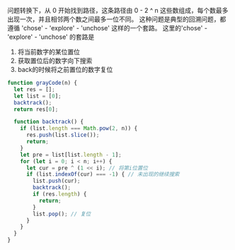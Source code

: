 问题转换下，从 0 开始找到路径，这条路径由 0 - 2 ^ n 这些数组成，每个数最多出现一次，并且相邻两个数之间最多一位不同。
这种问题是典型的回溯问题，都遵循 'chose' - 'explore' - 'unchose' 这样的一个套路。
这里的'chose' - 'explore' - 'unchose' 的套路是
1. 将当前数字的某位置位
2. 获取置位后的数字向下搜索
3. back的时候将之前置位的数字复位

```js
function grayCode(n) {
  let res = [];
  let list = [0];
  backtrack();
  return res[0];

  function backtrack() {
    if (list.length === Math.pow(2, n)) {
      res.push(list.slice());
      return;
    }
    let pre = list[list.length - 1];
    for (let i = 0; i < n; i++) {
      let cur = pre ^ (1 << i); // 将第i位置位
      if (list.indexOf(cur) === -1) { // 未出现的继续搜索
        list.push(cur);
        backtrack();
        if (res.length) {
          return;
        }
        list.pop(); // 复位
      }
    }
  }
}
```
